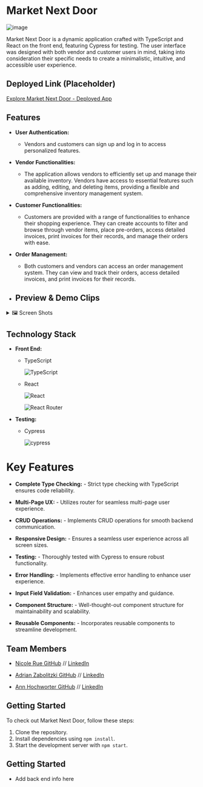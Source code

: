 # Market Next Door
![image](https://github.com/Market-Next-Door/ui-market-next-door/assets/125393235/148e0b22-e963-4f5b-8d6b-d9d19d5520ea)


Market Next Door is a dynamic application crafted with TypeScript and React on the front end, featuring Cypress for testing. The user interface was designed with both vendor and customer users in mind, taking into consideration their specific needs to create a minimalistic, intuitive, and accessible user experience.

## Deployed Link (Placeholder)

[Explore Market Next Door - Deployed App](#)

## Features

- **User Authentication:**

  - Vendors and customers can sign up and log in to access personalized features.

- **Vendor Functionalities:**

  - The application allows vendors to efficiently set up and manage their available inventory. Vendors have access to essential features such as adding, editing, and deleting items, providing a flexible and comprehensive inventory management system.

- **Customer Functionalities:**

  - Customers are provided with a range of functionalities to enhance their shopping experience. They can create accounts to filter and browse through vendor items, place pre-orders, access detailed invoices, print invoices for their records, and manage their orders with ease.

- **Order Management:**
  - Both customers and vendors can access an order management system. They can view and track their orders, access detailed invoices, and print invoices for their records.
 
- ## Preview & Demo Clips
<details>
<summary>
🖼️ Screen Shots
</summary>
<div align="center"> 

### Current Customer User Flow
![image](https://github.com/Market-Next-Door/ui-market-next-door/assets/125393235/0a31eb5b-b970-4bf7-bece-6d8dae7d9758)

![image](https://github.com/Market-Next-Door/ui-market-next-door/assets/125393235/f3b13ad5-9e65-480c-a0b2-41fc4b4c8653)

### Current Vendor User Flow

![image](https://github.com/Market-Next-Door/ui-market-next-door/assets/125393235/43809480-fd27-41cf-be20-7045b011329c)

![image](https://github.com/Market-Next-Door/ui-market-next-door/assets/125393235/d3c16c22-df80-4d79-ae79-155146a4c0b3)







</div>
</details>

## Technology Stack

- **Front End:**

  - TypeScript

    ![TypeScript](https://img.shields.io/badge/typescript-%23007ACC.svg?style=for-the-badge&logo=typescript&logoColor=white)

  - React

     ![React](https://img.shields.io/badge/react-%2320232a.svg?style=for-the-badge&logo=react&logoColor=%2361DAFB)


     ![React Router](https://img.shields.io/badge/React_Router-CA4245?style=for-the-badge&logo=react-router&logoColor=white)

- **Testing:**
   - Cypress 

     ![cypress](https://img.shields.io/badge/-cypress-%23E5E5E5?style=for-the-badge&logo=cypress&logoColor=058a5e)

# Key Features

- **Complete Type Checking:**  - Strict type checking with TypeScript ensures code reliability.

- **Multi-Page UX:**  - Utilizes router for seamless multi-page user experience.

- **CRUD Operations:**  - Implements CRUD operations for smooth backend communication.

- **Responsive Design:**  - Ensures a seamless user experience across all screen sizes.

- **Testing:**  - Thoroughly tested with Cypress to ensure robust functionality.

- **Error Handling:**  - Implements effective error handling to enhance user experience.
 
- **Input Field Validation:**  - Enhances user empathy and guidance.

- **Component Structure:**  - Well-thought-out component structure for maintainability and scalability.

- **Reusable Components:**  - Incorporates reusable components to streamline development.

## Team Members
- [Nicole Rue GitHub](https://github.com/nicolerue) // [LinkedIn](https://linkedin.com/in/nicolerue)

- [Adrian Zabolitzki GitHub](https://github.com/ganuza) // [LinkedIn](https://linkedin.com/in/adrian-zabolitzki/)

- [Ann Hochworter GitHub](https://github.com/ahochworter) // [LinkedIn](https://linkedin.com/in/annhochworter)

## Getting Started

To check out Market Next Door, follow these steps:

1. Clone the repository.
2. Install dependencies using `npm install`.
3. Start the development server with `npm start`.

## Getting Started
- Add back end info here

